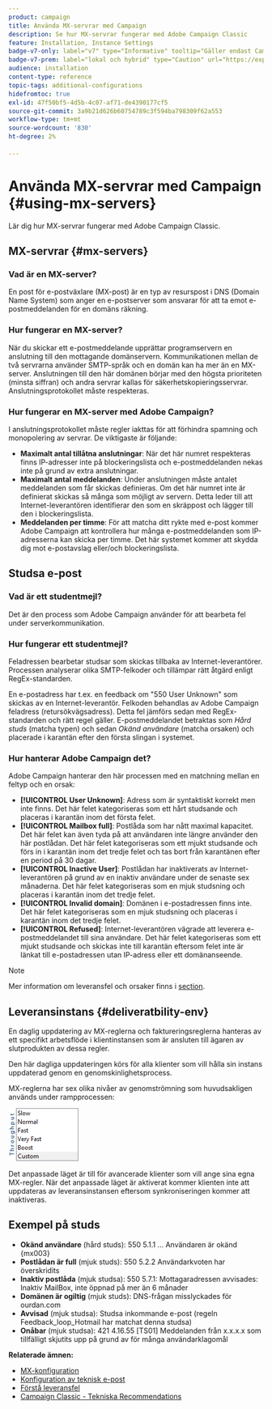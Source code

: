 ```yaml
---
product: campaign
title: Använda MX-servrar med Campaign
description: Se hur MX-servrar fungerar med Adobe Campaign Classic
feature: Installation, Instance Settings
badge-v7-only: label="v7" type="Informative" tooltip="Gäller endast Campaign Classic v7"
badge-v7-prem: label="lokal och hybrid" type="Caution" url="https://experienceleague.adobe.com/docs/campaign-classic/using/installing-campaign-classic/architecture-and-hosting-models/hosting-models-lp/hosting-models.html?lang=sv" tooltip="Gäller endast lokala och hybrida driftsättningar"
audience: installation
content-type: reference
topic-tags: additional-configurations
hidefromtoc: true
exl-id: 47f50bf5-4d5b-4c07-af71-de4390177cf5
source-git-commit: 3a9b21d626b60754789c3f594ba798309f62a553
workflow-type: tm+mt
source-wordcount: '830'
ht-degree: 2%

---
```


# Använda MX-servrar med Campaign {#using-mx-servers}



Lär dig hur MX-servrar fungerar med Adobe Campaign Classic.

## MX-servrar {#mx-servers}

### Vad är en MX-server?

En post för e-postväxlare (MX-post) är en typ av resurspost i DNS (Domain Name System) som anger en e-postserver som ansvarar för att ta emot e-postmeddelanden för en domäns räkning.

### Hur fungerar en MX-server?

När du skickar ett e-postmeddelande upprättar programservern en anslutning till den mottagande domänservern. Kommunikationen mellan de två servrarna använder SMTP-språk och en domän kan ha mer än en MX-server. Anslutningen till den här domänen börjar med den högsta prioriteten (minsta siffran) och andra servrar kallas för säkerhetskopieringsservrar. Anslutningsprotokollet måste respekteras.

### Hur fungerar en MX-server med Adobe Campaign?

I anslutningsprotokollet måste regler iakttas för att förhindra spamning och monopolering av servrar. De viktigaste är följande:

* **Maximalt antal tillåtna anslutningar**: När det här numret respekteras finns IP-adresser inte på blockeringslista och e-postmeddelanden nekas inte på grund av extra anslutningar.
* **Maximalt antal meddelanden**: Under anslutningen måste antalet meddelanden som får skickas definieras. Om det här numret inte är definierat skickas så många som möjligt av servern. Detta leder till att Internet-leverantören identifierar den som en skräppost och lägger till den i blockeringslista.
* **Meddelanden per timme**: För att matcha ditt rykte med e-post kommer Adobe Campaign att kontrollera hur många e-postmeddelanden som IP-adresserna kan skicka per timme. Det här systemet kommer att skydda dig mot e-postavslag eller/och blockeringslista.

## Studsa e-post

### Vad är ett studentmejl?

Det är den process som Adobe Campaign använder för att bearbeta fel under serverkommunikation.

### Hur fungerar ett studentmejl?

Feladressen bearbetar studsar som skickas tillbaka av Internet-leverantörer. Processen analyserar olika SMTP-felkoder och tillämpar rätt åtgärd enligt RegEx-standarden.

En e-postadress har t.ex. en feedback om &quot;550 User Unknown&quot; som skickas av en Internet-leverantör. Felkoden behandlas av Adobe Campaign feladress (retursökvägsadress). Detta fel jämförs sedan med RegEx-standarden och rätt regel gäller. E-postmeddelandet betraktas som *Hård studs* (matcha typen) och sedan *Okänd användare* (matcha orsaken) och placerade i karantän efter den första slingan i systemet.

### Hur hanterar Adobe Campaign det?

Adobe Campaign hanterar den här processen med en matchning mellan en feltyp och en orsak:

* **[!UICONTROL User Unknown]**: Adress som är syntaktiskt korrekt men inte finns. Det här felet kategoriseras som ett hårt studsande och placeras i karantän inom det första felet.
* **[!UICONTROL Mailbox full]**: Postlåda som har nått maximal kapacitet. Det här felet kan även tyda på att användaren inte längre använder den här postlådan. Det här felet kategoriseras som ett mjukt studsande och förs in i karantän inom det tredje felet och tas bort från karantänen efter en period på 30 dagar.
* **[!UICONTROL Inactive User]**: Postlådan har inaktiverats av Internet-leverantören på grund av en inaktiv användare under de senaste sex månaderna. Det här felet kategoriseras som en mjuk studsning och placeras i karantän inom det tredje felet.
* **[!UICONTROL Invalid domain]**: Domänen i e-postadressen finns inte. Det här felet kategoriseras som en mjuk studsning och placeras i karantän inom det tredje felet.
* **[!UICONTROL Refused]**: Internet-leverantören vägrade att leverera e-postmeddelandet till sina användare. Det här felet kategoriseras som ett mjukt studsande och skickas inte till karantän eftersom felet inte är länkat till e-postadressen utan IP-adress eller ett domänanseende.

>[!NOTE]
>
>Mer information om leveransfel och orsaker finns i [section](../../delivery/using/understanding-delivery-failures.md#delivery-failure-types-and-reasons).

## Leveransinstans {#deliveratbility-env}

En daglig uppdatering av MX-reglerna och faktureringsreglerna hanteras av ett specifikt arbetsflöde i klientinstansen som är ansluten till ägaren av slutprodukten av dessa regler.

Den här dagliga uppdateringen körs för alla klienter som vill hålla sin instans uppdaterad genom en genomskinlighetsprocess.

MX-reglerna har sex olika nivåer av genomströmning som huvudsakligen används under rampprocessen:

![](assets/mx-rules-throughput.png)

Det anpassade läget är till för avancerade klienter som vill ange sina egna MX-regler. När det anpassade läget är aktiverat kommer klienten inte att uppdateras av leveransinstansen eftersom synkroniseringen kommer att inaktiveras.

## Exempel på studs

* **Okänd användare** (hård studs): 550 5.1.1 ... Användaren är okänd {mx003}
* **Postlådan är full** (mjuk studs): 550 5.2.2 Användarkvoten har överskridits
* **Inaktiv postlåda** (mjuk studsa): 550 5.7.1: Mottagaradressen avvisades: Inaktiv MailBox, inte öppnad på mer än 6 månader
* **Domänen är ogiltig** (mjuk studs): DNS-frågan misslyckades för ourdan.com
* **Avvisad** (mjuk studsa): Studsa inkommande e-post (regeln Feedback_loop_Hotmail har matchat denna studsa)
* **Onåbar** (mjuk studsa): 421 4.16.55 [TS01] Meddelanden från x.x.x.x som tillfälligt skjutits upp på grund av för många användarklagomål

**Relaterade ämnen:**
* [MX-konfiguration](../../installation/using/email-deliverability.md#mx-configuration)
* [Konfiguration av teknisk e-post](../../installation/using/email-deliverability.md)
* [Förstå leveransfel](../../delivery/using/understanding-delivery-failures.md)
* [Campaign Classic - Tekniska Recommendations](https://experienceleague.adobe.com/docs/deliverability-learn/deliverability-best-practice-guide/additional-resources/campaign/acc-technical-recommendations.html)
